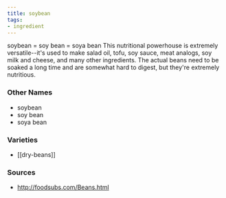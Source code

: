 ```yaml
---
title: soybean
tags:
- ingredient
---
```

soybean = soy bean = soya bean This nutritional powerhouse is extremely versatile--it's used to make salad oil, tofu, soy sauce, meat analogs, soy milk and cheese, and many other ingredients. The actual beans need to be soaked a long time and are somewhat hard to digest, but they're extremely nutritious.

### Other Names

* soybean
* soy bean
* soya bean

### Varieties

* [[dry-beans]]

### Sources
* http://foodsubs.com/Beans.html
